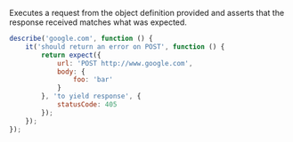 Executes a request from the object definition provided and asserts that the
response received matches what was expected.

```js
describe('google.com', function () {
    it('should return an error on POST', function () {
        return expect({
            url: 'POST http://www.google.com',
            body: {
                foo: 'bar'
            }
        }, 'to yield response', {
            statusCode: 405
        });
    });
});
```
